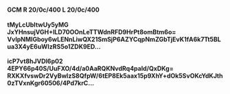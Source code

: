 #### GCM R 20/0c/400 L 20/0c/400
**tMyLcUbItwUy5yMG**<br/>**JxYHnsujVGH+ILD70OOnLeTTWdnRFD9HrPt8omBtm6o=**<br/>**VvlpNMIGboy6wLENnLiwQX21SmSjP6AZYCqpNmZGbTjEvK1fA6k7Tt5BLua3X4yE6uWIzRS5o1ZDK9ED...**<br/><br/>
**icP7vt8hJVDl6p02**<br/>**4EPY66p40S/UuFXO/4d/a0AaRQKNvdRq4pald/QxDKg=**<br/>**RXKXfvswDr2VyBwlzS8QfpW/6tEP8Ek5aax15p9XhY+dOk5SvOKcYdKJth0zTVxnKgr60506/4Pd7krC...**